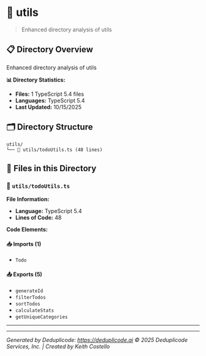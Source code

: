 # 📁 utils

> Enhanced directory analysis of utils

## 📋 Directory Overview

Enhanced directory analysis of utils

**📊 Directory Statistics:**
- **Files:** 1 TypeScript 5.4 files
- **Languages:** TypeScript 5.4
- **Last Updated:** 10/15/2025

## 🗂 Directory Structure

```
utils/
└── 📄 utils/todoUtils.ts (48 lines)
```

## 🎯 Files in this Directory

### 📄 `utils/todoUtils.ts`
**File Information:**
- **Language:** TypeScript 5.4
- **Lines of Code:** 48

**Code Elements:**

#### 📥 Imports (1)
- `Todo`

#### 📤 Exports (5)
- `generateId`
- `filterTodos`
- `sortTodos`
- `calculateStats`
- `getUniqueCategories`

---

---

*Generated by Deduplicode: https://deduplicode.ai*
*© 2025 Deduplicode Services, Inc. | Created by Keith Costello*
